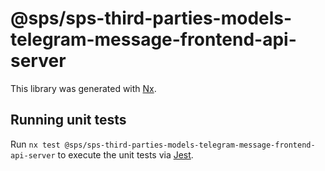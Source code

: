 # @sps/sps-third-parties-models-telegram-message-frontend-api-server

This library was generated with [Nx](https://nx.dev).

## Running unit tests

Run `nx test @sps/sps-third-parties-models-telegram-message-frontend-api-server` to execute the unit tests via [Jest](https://jestjs.io).
